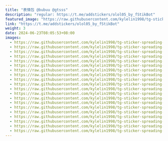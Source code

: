 ```yaml
---
title: "表情包 @bubuu @gtsss"
description: "regular: https://t.me/addstickers/olol05_by_fStikBot"
featured_image: "https://raw.githubusercontent.com/kylelin1998/tg-sticker-spreading-worldwide-images/main/img/1c5f638d-a38b-41a4-a4b6-d318511a551f.jpg"
link: "https://t.me/addstickers/olol05_by_fStikBot"
weight: 3
date: 2024-06-23T08:05:53+08:00
images:
  - https://raw.githubusercontent.com/kylelin1998/tg-sticker-spreading-worldwide-images/main/img/1c5f638d-a38b-41a4-a4b6-d318511a551f.jpg
  - https://raw.githubusercontent.com/kylelin1998/tg-sticker-spreading-worldwide-images/main/img/bf5407a2-12b0-41b4-ad76-ca873afe5245.jpg
  - https://raw.githubusercontent.com/kylelin1998/tg-sticker-spreading-worldwide-images/main/img/508ddfca-beed-4f65-ba8e-87f0bbe8498a.jpg
  - https://raw.githubusercontent.com/kylelin1998/tg-sticker-spreading-worldwide-images/main/img/5898bb50-3fae-4f51-ae59-b1b4815334e3.jpg
  - https://raw.githubusercontent.com/kylelin1998/tg-sticker-spreading-worldwide-images/main/img/b706607f-62f5-4700-8a77-0982a47f7342.jpg
  - https://raw.githubusercontent.com/kylelin1998/tg-sticker-spreading-worldwide-images/main/img/54c5f6c8-9941-41d4-9122-6e9b0e50b0d2.jpg
  - https://raw.githubusercontent.com/kylelin1998/tg-sticker-spreading-worldwide-images/main/img/24ff6fb9-9706-4ce7-a950-0d7b6b52c4ce.jpg
  - https://raw.githubusercontent.com/kylelin1998/tg-sticker-spreading-worldwide-images/main/img/46edab97-3120-4e38-a795-d755fd4a1f1d.jpg
  - https://raw.githubusercontent.com/kylelin1998/tg-sticker-spreading-worldwide-images/main/img/bc369573-8e6f-4db9-95b5-35070af2e380.jpg
  - https://raw.githubusercontent.com/kylelin1998/tg-sticker-spreading-worldwide-images/main/img/509974bc-4d53-4d7c-9ec0-0b305a41a971.jpg
  - https://raw.githubusercontent.com/kylelin1998/tg-sticker-spreading-worldwide-images/main/img/2afc4913-4fe5-44e0-90c6-52269e033802.jpg
  - https://raw.githubusercontent.com/kylelin1998/tg-sticker-spreading-worldwide-images/main/img/6cd4ebd9-e943-4fda-ab6a-c0a8724046a5.jpg
  - https://raw.githubusercontent.com/kylelin1998/tg-sticker-spreading-worldwide-images/main/img/0180e7a9-e927-4598-85e7-a8a9b97b5a28.jpg
  - https://raw.githubusercontent.com/kylelin1998/tg-sticker-spreading-worldwide-images/main/img/02782128-9905-40b4-80af-41148820b5cb.jpg
  - https://raw.githubusercontent.com/kylelin1998/tg-sticker-spreading-worldwide-images/main/img/3adbe499-b7df-4ca1-8ae1-cdf51a571e68.jpg
  - https://raw.githubusercontent.com/kylelin1998/tg-sticker-spreading-worldwide-images/main/img/e7b0f93d-3efc-4125-9dea-259baf4252ea.jpg
  - https://raw.githubusercontent.com/kylelin1998/tg-sticker-spreading-worldwide-images/main/img/63831215-be68-4083-a534-101d02bde097.jpg
  - https://raw.githubusercontent.com/kylelin1998/tg-sticker-spreading-worldwide-images/main/img/43e37d58-0b78-4523-9071-7c7faadee492.jpg
  - https://raw.githubusercontent.com/kylelin1998/tg-sticker-spreading-worldwide-images/main/img/fd0d3cd4-fa03-48c1-90c6-b075ecaafd37.jpg
  - https://raw.githubusercontent.com/kylelin1998/tg-sticker-spreading-worldwide-images/main/img/80830510-a9c8-4e57-89db-a63bcf349997.jpg
---
```

